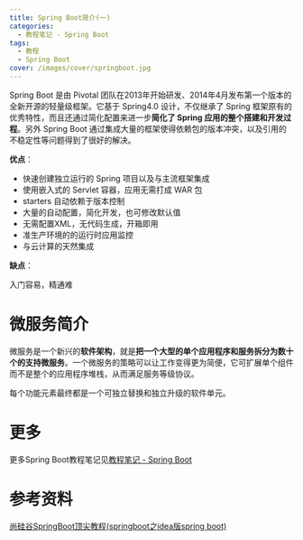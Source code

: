 ```yaml
---
title: Spring Boot简介(一)
categories:
  - 教程笔记 - Spring Boot
tags:
  - 教程
  - Spring Boot
cover: /images/cover/springboot.jpg
---
```


Spring Boot 是由 Pivotal 团队在2013年开始研发、2014年4月发布第一个版本的全新开源的轻量级框架。它基于 Spring4.0 设计，不仅继承了 Spring 框架原有的优秀特性，而且还通过简化配置来进一步**简化了 Spring 应用的整个搭建和开发过程**。另外 Spring Boot 通过集成大量的框架使得依赖包的版本冲突，以及引用的不稳定性等问题得到了很好的解决。

**优点**：

- 快速创建独立运行的 Spring 项目以及与主流框架集成
- 使用嵌入式的 Servlet 容器，应用无需打成 WAR 包
- starters 自动依赖于版本控制
- 大量的自动配置，简化开发，也可修改默认值
- 无需配置XML，无代码生成，开箱即用
- 准生产环境的的运行时应用监控
- 与云计算的天然集成

**缺点**：

入门容易，精通难

# 微服务简介

微服务是一个新兴的**软件架构**，就是**把一个大型的单个应用程序和服务拆分为数十个的支持微服务**。一个微服务的策略可以让工作变得更为简便，它可扩展单个组件而不是整个的应用程序堆栈，从而满足服务等级协议。

每个功能元素最终都是一个可独立替换和独立升级的软件单元。

# 更多

更多Spring Boot教程笔记见[教程笔记 - Spring Boot](/categories/教程笔记-Spring-Boot/)

# 参考资料

[尚硅谷SpringBoot顶尖教程(springboot之idea版spring boot)](https://www.bilibili.com/video/av20965295)